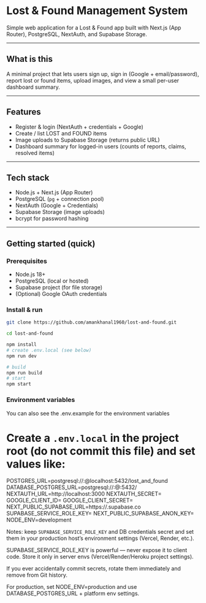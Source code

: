 # Lost & Found Management System

Simple web application for a Lost & Found app built with Next.js (App Router), PostgreSQL, NextAuth, and Supabase Storage.

---

## What is this

A minimal project that lets users sign up, sign in (Google + email/password), report lost or found items, upload images, and view a small per-user dashboard summary.

---

## Features

- Register & login (NextAuth + credentials + Google)
- Create / list LOST and FOUND items
- Image uploads to Supabase Storage (returns public URL)
- Dashboard summary for logged-in users (counts of reports, claims, resolved items)

---

## Tech stack

- Node.js + Next.js (App Router)
- PostgreSQL (`pg` + connection pool)
- NextAuth (Google + Credentials)
- Supabase Storage (image uploads)
- bcrypt for password hashing

---

## Getting started (quick)

### Prerequisites

- Node.js 18+
- PostgreSQL (local or hosted)
- Supabase project (for file storage)
- (Optional) Google OAuth credentials

### Install & run

```bash
git clone https://github.com/amankhanal1960/lost-and-found.git

cd lost-and-found

npm install
# create .env.local (see below)
npm run dev

# build
npm run build
# start
npm start

```

### Environment variables

You can also see the .env.example for the environment variables

# Create a `.env.local` in the project root (do not commit this file) and set values like:

POSTGRES_URL=postgresql://<dbuser>:<dbpass>@localhost:5432/lost_and_found
DATABASE_POSTGRES_URL=postgresql://<produser>:<prodpass>@<host>:5432/<dbname>
NEXTAUTH_URL=http://localhost:3000
NEXTAUTH_SECRET=<a-strong-secret>
GOOGLE_CLIENT_ID=<optional>
GOOGLE_CLIENT_SECRET=<optional>
NEXT_PUBLIC_SUPABASE_URL=https://<your-supabase>.supabase.co
SUPABASE_SERVICE_ROLE_KEY=<server-only-key>
NEXT_PUBLIC_SUPABASE_ANON_KEY=<optional>
NODE_ENV=development

Notes: keep `SUPABASE_SERVICE_ROLE_KEY` and DB credentials secret and set them in your production host’s environment settings (Vercel, Render, etc.).

SUPABASE_SERVICE_ROLE_KEY is powerful — never expose it to client code. Store it only in server envs (Vercel/Render/Heroku project settings).

If you ever accidentally commit secrets, rotate them immediately and remove from Git history.

For production, set NODE_ENV=production and use DATABASE_POSTGRES_URL + platform env settings.
